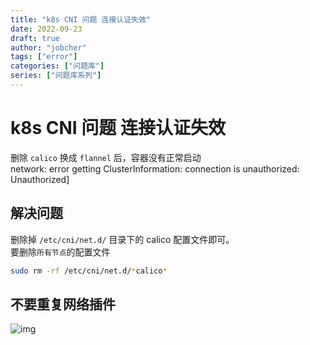 ```yaml
---
title: "k8s CNI 问题 连接认证失效"
date: 2022-09-23
draft: true
author: "jobcher"
tags: ["error"]
categories: ["问题库"]
series: ["问题库系列"]
---
```


# k8s CNI 问题 连接认证失效

删除 `calico` 换成 `flannel` 后，容器没有正常启动  
network: error getting ClusterInformation: connection is unauthorized: Unauthorized]

## 解决问题

删除掉 `/etc/cni/net.d/` 目录下的 calico 配置文件即可。  
要删除`所有节点`的配置文件

```sh
sudo rm -rf /etc/cni/net.d/*calico*
```

## 不要重复网络插件

![img](https://pic.jitudisk.com/public/2022/09/22/a4d8cc49f1c84.jpg)
